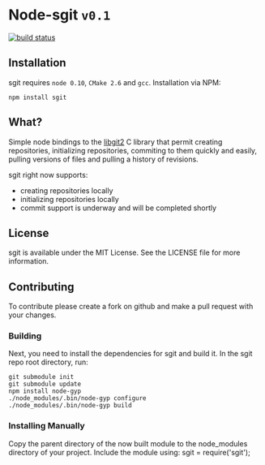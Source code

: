 # Node-sgit `v0.1`

[![build status](https://secure.travis-ci.org/DerpKitten/node-sgit.png)](http://travis-ci.org/DerpKitten/node-sgit)

## Installation

sgit requires `node 0.10`, `CMake 2.6` and `gcc`. Installation via NPM:

	npm install sgit

## What?

Simple node bindings to the [libgit2](http://libgit2.github.com) C library that permit creating repositories, initializing repositories, commiting to them quickly and easily, pulling versions of files and pulling a history of revisions. 

sgit right now supports:

* creating repositories locally
* initializing repositories locally
* commit support is underway and will be completed shortly

## License

sgit is available under the MIT License. See the LICENSE file for more information.

## Contributing

To contribute please create a fork on github and make a pull request with your changes.

### Building

Next, you need to install the dependencies for sgit and build it. In the sgit repo root directory, run:

	git submodule init
	git submodule update 
	npm install node-gyp
	./node_modules/.bin/node-gyp configure
	./node_modules/.bin/node-gyp build

### Installing Manually

Copy the parent directory of the now built module to the node_modules directory of your project. Include the module using:
    sgit = require('sgit');
